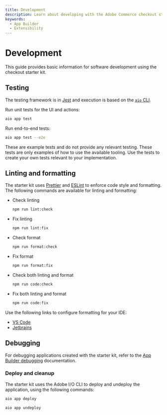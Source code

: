 ```yaml
---
title: Development
description: Learn about developing with the Adobe Commerce checkout starter kit.
keywords:
  - App Builder
  - Extensibility
---
```


# Development

This guide provides basic information for software development using the checkout starter kit.

## Testing

The testing framework is in [Jest](https://jestjs.io) and execution is based on the [`aio` CLI](https://developer.adobe.com/runtime/docs/guides/tools/cli_install/).

Run unit tests for the UI and actions:

```bash
aio app test
```

Run end-to-end tests:

```bash
aio app test --e2e
```

These are example tests and do not provide any relevant testing. These tests are only examples of how to use the available tooling. Use the tests to create your own tests relevant to your implementation.

## Linting and formatting

The starter kit uses [Prettier](https://prettier.io) and [ESLint](https://eslint.org) to enforce code style and formatting. The following commands are available for linting and formatting:

- Check linting

  ```bash
  npm run lint:check
  ```

- Fix linting

  ```bash
  npm run lint:fix
  ```

- Check format

  ```bash
  npm run format:check
  ```

- Fix format

  ```bash
  npm run format:fix
  ```

- Check both linting and format

  ```bash
  npm run code:check
  ```

- Fix both linting and format

  ```bash
  npm run code:fix
  ```

Use the following links to configure formatting for your IDE:

- [VS Code](https://marketplace.visualstudio.com/items?itemName=esbenp.prettier-vscode)
- [Jetbrains](https://blog.jetbrains.com/webstorm/2016/08/using-external-tools/)

## Debugging

For debugging applications created with the starter kit, refer to the [App Builder debugging](https://developer.adobe.com/app-builder/docs/guides/development/#debugging) documentation.

### Deploy and cleanup

The starter kit uses the Adobe I/O CLI to deploy and undeploy the application, using the following commands:

```bash
aio app deploy
```

```bash
aio app undeploy
```
